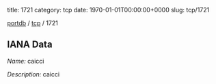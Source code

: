 title: 1721
category: tcp
date: 1970-01-01T00:00:00+0000
slug: tcp/1721

[portdb](/) / [tcp](/category/tcp.html) / 1721


## IANA Data

_Name:_ caicci

_Description:_ caicci

